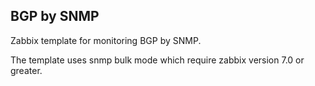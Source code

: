 ## BGP by SNMP

Zabbix template for monitoring BGP by SNMP.

The template uses snmp bulk mode which require zabbix version 7.0 or greater.
